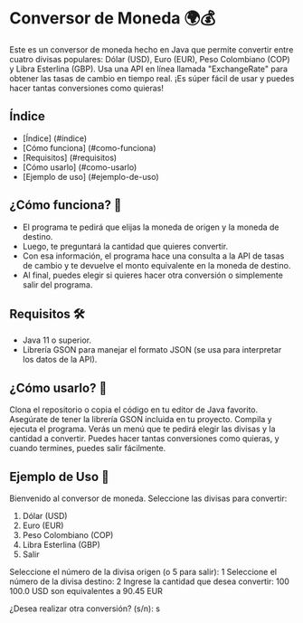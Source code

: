 <h1>Conversor de Moneda 🌍💰</h1>
Este es un conversor de moneda hecho en Java que permite convertir entre cuatro divisas populares: Dólar (USD), Euro (EUR), Peso Colombiano (COP) y Libra Esterlina (GBP). Usa una API en 
línea llamada "ExchangeRate" para obtener las tasas de cambio en tiempo real. ¡Es súper fácil de usar y puedes hacer tantas conversiones como quieras!

## Índice
* [Índice] (#índice)
* [Cómo funciona] (#como-funciona)
* [Requisitos] (#requisitos)
* [Cómo usarlo] (#como-usarlo)
* [Ejemplo de uso] (#ejemplo-de-uso)

## ¿Cómo funciona? 🤔
- El programa te pedirá que elijas la moneda de origen y la moneda de destino.
- Luego, te preguntará la cantidad que quieres convertir.
- Con esa información, el programa hace una consulta a la API de tasas de cambio y te devuelve el monto equivalente en la moneda de destino.
- Al final, puedes elegir si quieres hacer otra conversión o simplemente salir del programa.

## Requisitos 🛠️
- Java 11 o superior.
- Librería GSON para manejar el formato JSON (se usa para interpretar los datos de la API).

## ¿Cómo usarlo? 🚀
Clona el repositorio o copia el código en tu editor de Java favorito.
Asegúrate de tener la librería GSON incluida en tu proyecto.
Compila y ejecuta el programa. Verás un menú que te pedirá elegir las divisas y la cantidad a convertir.
Puedes hacer tantas conversiones como quieras, y cuando termines, puedes salir fácilmente.

## Ejemplo de Uso 📝
Bienvenido al conversor de moneda.
Seleccione las divisas para convertir:
1. Dólar (USD)
2. Euro (EUR)
3. Peso Colombiano (COP)
4. Libra Esterlina (GBP)
5. Salir

Seleccione el número de la divisa origen (o 5 para salir): 1
Seleccione el número de la divisa destino: 2
Ingrese la cantidad que desea convertir: 100
100.0 USD son equivalentes a 90.45 EUR

¿Desea realizar otra conversión? (s/n): s
